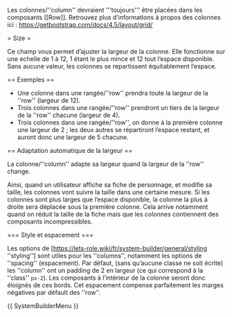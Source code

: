 Les colonnes/''column'' devraient '''toujours''' être placées dans les composants [[Row]]. Retrouvez plus d’informations à propos des colonnes ici : https://getbootstrap.com/docs/4.5/layout/grid/

= Size =

Ce champ vous permet d’ajuster la largeur de la colonne. Elle fonctionne sur une echelle de 1 à 12, 1 étant le plus mince et 12 tout l’espace disponible. Sans aucune valeur, les colonnes se repartissent équitablement l’espace.

== Exemples ==

* Une colonne dans une rangée/''row'' prendra toute la largeur de la ''row'' (largeur de 12).
* Trois colonnes dans une rangée/''row'' prendront un tiers de la largeur de la ''row'' chacune (largeur de 4). 
* Trois colonnes dans une rangée/''row'', on donne à la première colonne une largeur de 2 ; les deux autres se répartiront l’espace restant, et auront donc une largeur de 5 chacune. 

== Adaptation automatique de la largeur ==

La colonne/''column'' adapte sa largeur quand la largeur de la ''row'' change. 

Ainsi, quand un utilisateur affiche sa fiche de personnage, et modifie sa taille, les colonnes vont suivre la taille dans une certaine mesure. Si les colonnes sont plus larges que l’espace disponible, la colonne la plus à droite sera déplacée sous la première colonne. Cela arrive notamment quand on réduit la taille de la fiche mais que les colonnes contiennent des composants incompressibles.

=== Style et espacement ===

Les options de [https://lets-role.wiki/fr/system-builder/general/styling ''styling''] sont utiles pour les ''columns'', notamment les options de ''spacing'' (espacement). Par défaut, (sans qu’aucune classe ne soit écrite) les ''column'' ont un padding de 2 en largeur (ce qui correspond à la ''class'' <code>px-2</code>). Les composants à l’intérieur de la colonne seront donc éloignés de ces bords. Cet espacement compense parfaitement les marges négatives par défault des ''row''.

{{ SystemBuilderMenu }}